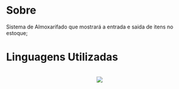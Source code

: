 <h1>Sobre</h1>
Sistema de Almoxarifado que mostrará a entrada e saida de itens no estoque;



<h1>Linguagens Utilizadas</h1>
<div style="display: inline_block" align="center" ><br>
    <a href="https://skillicons.dev">
    <img src="https://skillicons.dev/icons?i=git,postgres,ts,vscode" />
  </a>
